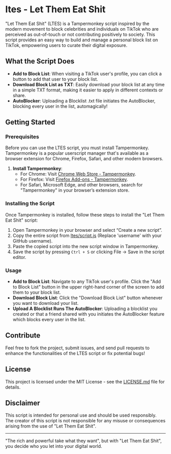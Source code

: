# ltes - Let Them Eat Shit

"Let Them Eat Shit" (LTES) is a Tampermonkey script inspired by the modern movement to block celebrities and individuals on TikTok who are perceived as out-of-touch or not contributing positively to society. This script provides an easy way to build and manage a personal block list on TikTok, empowering users to curate their digital exposure.

## What the Script Does

- **Add to Block List**: When visiting a TikTok user's profile, you can click a button to add that user to your block list.
- **Download Block List as TXT**: Easily download your block list at any time in a simple TXT format, making it easier to apply in different contexts or share.
- **AutoBlocker**: Uploading a Blocklist .txt file initiates the AutoBlocker, blocking every user in the list, automagically!

## Getting Started

### Prerequisites

Before you can use the LTES script, you must install Tampermonkey. Tampermonkey is a popular userscript manager that's available as a browser extension for Chrome, Firefox, Safari, and other modern browsers.

1. **Install Tampermonkey**:
   - For Chrome: Visit [Chrome Web Store - Tampermonkey](https://chrome.google.com/webstore/detail/tampermonkey/dhdgffkkebhmkfjojejmpbldmpobfkfo).
   - For Firefox: Visit [Firefox Add-ons - Tampermonkey](https://addons.mozilla.org/en-US/firefox/addon/tampermonkey/).
   - For Safari, Microsoft Edge, and other browsers, search for "Tampermonkey" in your browser’s extension store.

### Installing the Script

Once Tampermonkey is installed, follow these steps to install the "Let Them Eat Shit" script:

1. Open Tampermonkey in your browser and select “Create a new script”.
2. Copy the entire script from [ltes/script.js](https://github.com/username/ltes/blob/main/script.js) (Replace 'username' with your GitHub username).
3. Paste the copied script into the new script window in Tampermonkey.
4. Save the script by pressing `Ctrl + S` or clicking File -> Save in the script editor.

### Usage

- **Add to Block List**: Navigate to any TikTok user's profile. Click the "Add to Block List" button in the upper right-hand corner of the screen to add them to your block list.
- **Download Block List**: Click the "Download Block List" button whenever you want to download your list.
- **Upload A Blocklist Runs The AutoBlocker**: Uploading a blocklist you created or that a friend shared with you initiates the AutoBlocker feature which blocks every user in the list.

## Contribute

Feel free to fork the project, submit issues, and send pull requests to enhance the functionalities of the LTES script or fix potential bugs!

## License

This project is licensed under the MIT License - see the [LICENSE.md](LICENSE) file for details.

## Disclaimer

This script is intended for personal use and should be used responsibly. The creator of this script is not responsible for any misuse or consequences arising from the use of "Let Them Eat Shit".

---

"The rich and powerful take what they want", but with "Let Them Eat Shit", you decide who you let into your digital world.

